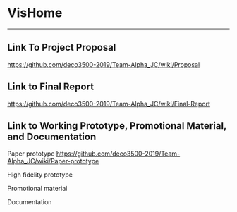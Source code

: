 # VisHome
***
## Link To Project Proposal
https://github.com/deco3500-2019/Team-Alpha_JC/wiki/Proposal

## Link to Final Report
https://github.com/deco3500-2019/Team-Alpha_JC/wiki/Final-Report

## Link to Working Prototype, Promotional Material, and Documentation  

Paper prototype
https://github.com/deco3500-2019/Team-Alpha_JC/wiki/Paper-prototype

High fidelity prototype

Promotional material

Documentation
